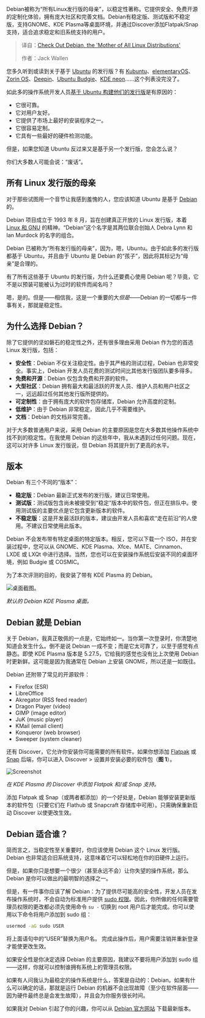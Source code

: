 
<!--
title: 了解一下Debian，所有Linux发行版的“鼻祖”
cover: https://cdn.thenewstack.io/media/2024/05/199b905f-debian.png
summary: Debian被称为“所有Linux发行版的母亲”，以稳定性著称。它提供安全、免费开源的定制化体验，拥有庞大社区和完善文档。Debian有稳定版、测试版和不稳定版，支持GNOME、KDE Plasma等桌面环境，并通过Discover添加Flatpak/Snap支持，适合追求稳定和旧系统支持的用户。
-->

Debian被称为“所有Linux发行版的母亲”，以稳定性著称。它提供安全、免费开源的定制化体验，拥有庞大社区和完善文档。Debian有稳定版、测试版和不稳定版，支持GNOME、KDE Plasma等桌面环境，并通过Discover添加Flatpak/Snap支持，适合追求稳定和旧系统支持的用户。

> 译自：[Check Out Debian, the 'Mother of All Linux Distributions'](https://thenewstack.io/check-out-debian-the-mother-of-all-linux-distributions/)
> 
> 作者：Jack Wallen

您多久听到或读到关于基于 [Ubuntu](https://thenewstack.io/cubic-build-a-custom-linux-distribution-based-on-ubuntu/) 的发行版？有 [Kubuntu](https://thenewstack.io/beyond-ubuntu-other-linux-distributions-you-should-try/)、[elementaryOS](https://thenewstack.io/elementary-os-a-linux-distro-easy-to-use-and-easy-on-the-eyes/)、[Zorin OS](https://thenewstack.io/zorin-os-the-perfect-linux-distro-for-migrating-from-windows/)、[Deepin](https://www.deepin.org/index/en)、[Ubuntu Budgie](https://ubuntubudgie.org/)、[KDE neon](https://thenewstack.io/kde-neon-is-the-linux-distribution-with-the-dynamic-desktop/)……这个列表没完没了。

如此多的操作系统开发人员[基于 Ubuntu 构建他们的发行版](https://thenewstack.io/10-reasons-to-choose-ubuntu-server-over-the-competition/)是有原因的：

- 它很可靠。
- 它对用户友好。
- 它提供了市场上最好的安装程序之一。
- 它很容易定制。
- 它具有一些最好的硬件检测功能。

但是，如果您知道 Ubuntu 反过来又是基于另一个发行版，您会怎么说？

你们大多数人可能会说：“废话”。

## 所有 Linux 发行版的母亲

对于那些试图用一个音节让我感到羞愧的人，您应该知道 Ubuntu 是基于 [Debian](https://www.debian.org/) 的。

Debian 项目成立于 1993 年 8 月，旨在创建真正开放的 Linux 发行版，本着 [Linux 和 GNU](https://thenewstack.io/learning-linux-start-here/) 的精神。“Debian”这个名字是其两位联合创始人 Debra Lynn 和 Ian Murdock 的名字的组合。

Debian 已被称为“所有发行版的母亲”，因为，嗯，Ubuntu。由于如此多的发行版都基于 Ubuntu，并且由于 Ubuntu 是 Debian 的“孩子”，因此将其标记为“母亲”是合理的。

有了所有这些基于 Ubuntu 的发行版，为什么还要费心使用 Debian 呢？毕竟，它不是以预装可能被认为过时的软件而闻名吗？

嗯，是的。但是——相信我，这是一个重要的大*但是*——Debian 的一切都与一件事有关，那就是稳定性。

## 为什么选择 Debian？

除了它提供的坚如磐石的稳定性之外，还有很多理由采用 Debian 作为您的首选 Linux 发行版，包括：

- **安全性**：Debian 不仅关注稳定性。由于其严格的测试过程，Debian 也非常安全。事实上，Debian 开发人员花费的测试时间比其他发行版团队要多得多。
- **免费和开源**：Debian 仅包含免费和开源的软件。
- **大型社区**：Debian 拥有最大和最活跃的开发人员、维护人员和用户社区之一，远远超过任何其他发行版所提供的。
- **可定制性**：由于拥有庞大的软件包存储库，Debian 允许高度的定制。
- **低维护**：由于 Debian 非常稳定，因此几乎不需要维护。
- **文档**：Debian 的文档非常完善。

对于大多数普通用户来说，采用 Debian 的主要原因是您在大多数其他操作系统中找不到的稳定性。在我使用 Debian 的这些年中，我从未遇到过任何问题。现在，这可以对许多 Linux 发行版说，但 Debian 将其提升到了更高的水平。

## 版本

Debian 有三个不同的“版本”：

- **稳定版**：Debian 最新正式发布的发行版，建议日常使用。
- **测试版**：测试版包含尚未被接受到“稳定”版本中的软件包，但正在排队中。使用测试版的主要优点是它包含更新版本的软件。
- **不稳定版**：这是开发最活跃的版本，建议由开发人员和喜欢“走在前沿”的人使用。不建议日常使用此版本。

Debian 不会发布带有特定桌面的特定版本。相反，您可以下载一个 ISO，并在安装过程中，您可以从 GNOME、KDE Plasma、Xfce、MATE、Cinnamon、LXDE 或 LXQt 中进行选择。当然，您也可以在安装操作系统后安装不同的桌面环境，例如 Budgie 或 COSMIC。

为了本次评测的目的，我安装了带有 KDE Plasma 的 Debian。

![桌面截图。](https://cdn.thenewstack.io/media/2025/03/e998b570-debianhero.jpg)

*默认的 Debian KDE Plasma 桌面。*

## Debian 就是 Debian
关于 Debian，我真正敬佩的一点是，它始终如一。当你第一次登录时，你清楚地知道会发生什么。倒不是说 Debian 一成不变；而是它太可靠了，以至于感觉有点静态。即使 KDE Plasma 版本是 5.27.5，它给我的感觉也没有比上次使用 Debian 时更新鲜。这可能是因为我通常在 Debian 上安装 GNOME，所以还是一如既往。

Debian 还附带了常见的开源软件：

- Firefox (ESR)
- LibreOffice
- Akregator (RSS feed reader)
- Dragon Player (video)
- GIMP (image editor)
- JuK (music player)
- KMail (email client)
- Konqueror (web browser)
- Sweeper (system cleaner)

还有 Discover，它允许你安装你可能需要的所有软件。如果你想添加 [Flatpak](https://thenewstack.io/linux-an-intro-to-the-flatpak-universal-package-manager/) 或 [Snap](https://thenewstack.io/an-introduction-to-the-snap-universal-package-manager/) 后端，你可以进入 Discover > 设置并安装必要的软件包（**图 1**）。

![Screenshot](https://cdn.thenewstack.io/media/2025/03/f41f6609-debian1.jpg)

*在 KDE Plasma 的 Discover 中添加 Flatpak 和/或 Snap 支持。*

添加 Flatpak 或 Snap（或两者都添加）的一个好处是，Debian 能够安装更新版本的软件包（只要它们在 Flathub 或 Snapcraft 存储库中可用）。只需确保重新启动 Discover 以使更改生效。

## Debian 适合谁？

简而言之，当稳定性至关重要时，你应该使用 Debian 这个 Linux 发行版。Debian 也非常适合旧系统支持，这意味着它可以轻松地在你的旧硬件上运行。

但是，如果你只是想要一个很少（甚至永远不会）让你失望的操作系统，那么 Debian 是你可以做出的最明智的选择之一。

但是，有一件事你应该了解 Debian：为了提供尽可能高的安全性，开发人员在发布操作系统时，不会自动为标准用户提供 [sudo 权限](https://thenewstack.io/linux-understand-sudo-to-rule-your-server/)。因此，你所做的任何需要管理员权限的更改都必须先使用命令 `su -` 切换到 root 用户后才能完成。你可以使用以下命令将用户添加到 sudo 组：

```bash
usermod -aG sudo USER
```

将上面语句中的“USER”替换为用户名。
完成此操作后，用户需要注销并重新登录才能使更改生效。

如果安全性是你决定选择 Debian 的主要原因，我建议不要将用户添加到 sudo 组——这样，你就可以控制谁拥有系统上的管理员权限。

如果有人问我认为最稳定的操作系统是什么，答案是自动的：Debian。如果有什么可以确定的话，那就是运行 Debian 的机器不会出现故障（至少在软件层面——因为硬件最终总是会发生故障），并且会为你服务很长时间。

如果我对 Debian 引起了你的兴趣，你可以从 [Debian 官方网站](https://www.debian.org/) 下载最新版本。